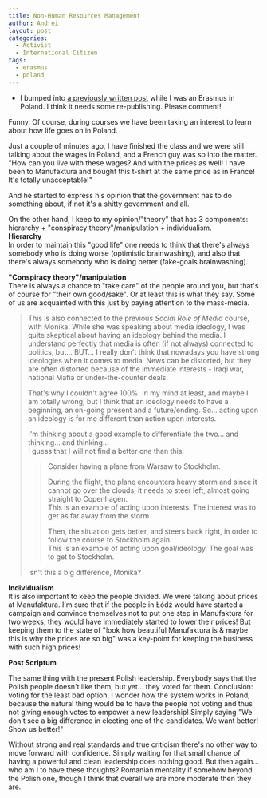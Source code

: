 ```yaml
---
title: Non-Human Resources Management
author: Andrei
layout: post
categories:
  - Activist
  - International Citizen
tags:
  - erasmus
  - poland
---
```

* I bumped into [a previously written post][1] while I was an Erasmus in Poland. I think it needs some re-publishing. Please comment! 

Funny. Of course, during courses we have been taking an interest to learn about how life goes on in Poland. 

Just a couple of minutes ago, I have finished the class and we were still talking about the wages in Poland, and a French guy was so into the matter. "How can you live with these wages? And with the prices as well! I have been to Manufaktura and bought this t-shirt at the same price as in France! It's totally unacceptable!" 

And he started to express his opinion that the government has to do something about, if not it's a shitty government and all. 

On the other hand, I keep to my opinion/"theory" that has 3 components: hierarchy + "conspiracy theory"/manipulation + individualism.  
**Hierarchy**  
In order to maintain this "good life" one needs to think that there's always somebody who is doing worse (optimistic brainwashing), and also that there's always somebody who is doing better (fake-goals brainwashing).



**"Conspiracy theory"/manipulation**  
There is always a chance to "take care" of the people around you, but that's of course for "their own good/sake". Or at least this is what they say. Some of us are acquainted with this just by paying attention to the mass-media.  
> This is also connected to the previous *Social Role of Media* course, with Monika. While she was speaking about media ideology, I was quite skeptical about having an ideology behind the media. I understand perfectly that media is often (if not always) connected to politics, but… BUT… I really don't think that nowadays you have strong ideologies when it comes to media. News can be distorted, but they are often distorted because of the immediate interests - Iraqi war, national Mafia or under-the-counter deals. 
> 
> That's why I couldn't agree 100%. In my mind at least, and maybe I am totally wrong, but I think that an ideology needs to have a beginning, an on-going present and a future/ending. So… acting upon an ideology is for me different than action upon interests. 
> 
> I'm thinking about a good example to differentiate the two… and thinking… and thinking…  
> I guess that I will not find a better one than this:  
> > Consider having a plane from Warsaw to Stockholm. 
> > 
> > During the flight, the plane encounters heavy storm and since it cannot go over the clouds, it needs to steer left, almost going straight to Copenhagen.  
> > This is an example of acting upon interests. The interest was to get as far away from the storm. 
> > 
> > Then, the situation gets better, and steers back right, in order to follow the course to Stockholm again.  
> > This is an example of acting upon goal/ideology. The goal was to get to Stockholm.
> 
> Isn't this a big difference, Monika?</blockquote> 
> 
> **Individualism**  
> It is also important to keep the people divided. We were talking about prices at Manufaktura. I'm sure that if the people in Łódź would have started a campaign and convince themselves not to put one step in Manufaktura for two weeks, they would have immediately started to lower their prices! But keeping them to the state of "look how beautiful Manufaktura is & maybe this is why the prices are so big" was a key-point for keeping the business with such high prices! 
> 
> **Post Scriptum** 
> 
> The same thing with the present Polish leadership. Everybody says that the Polish people doesn't like them, but yet… they voted for them. Conclusion: voting for the least bad option. I wonder how the system works in Poland, because the natural thing would be to have the people not voting and thus not giving enough votes to empower a new leadership! Simply saying "We don't see a big difference in electing one of the candidates. We want better! Show us better!" 
> 
> Without strong and real standards and true criticism there's no other way to move forward with confidence. Simply waiting for that small chance of having a powerful and clean leadership does nothing good. But then again… who am I to have these thoughts? Romanian mentality if somehow beyond the Polish one, though I think that overall we are more moderate then they are.

 [1]: http://desiderius.wordpress.com/2007/03/14/non-human-resources-management/